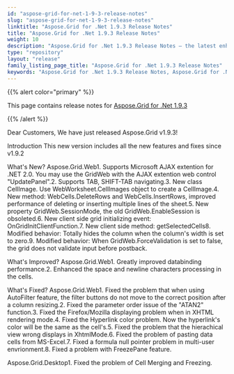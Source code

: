 ```yaml
---
id: "aspose-grid-for-net-1-9-3-release-notes"
slug: "aspose-grid-for-net-1-9-3-release-notes"
linktitle: "Aspose.Grid for .Net 1.9.3 Release Notes"
title: "Aspose.Grid for .Net 1.9.3 Release Notes"
weight: 10
description: "Aspose.Grid for .Net 1.9.3 Release Notes – the latest enhancements, new features, and fixes."
type: "repository"
layout: "release"
family_listing_page_title: "Aspose.Grid for .Net 1.9.3 Release Notes"
keywords: "Aspose.Grid for .Net 1.9.3 Release Notes, Aspose.Grid for .Net 1.9.3 updates and fixes"
---
```


{{% alert color="primary" %}} 

This page contains release notes for [Aspose.Grid for .Net 1.9.3](https://releases.aspose.com/cells/net/new-releases/aspose.grid-for-.net-1.9.3/)

{{% /alert %}} 

Dear Customers, We have just released Aspose.Grid v1.9.3! 

Introduction 
This new version includes all the new features and fixes since v1.9.2 

What's New? 
Aspose.Grid.Web1. Supports Microsoft AJAX extention for .NET 2.0. You may use the GridWeb with the AJAX extention web control "UpdatePanel".2. Supports TAB, SHIFT-TAB navigating.3. New class CellImage. Use WebWorksheet.CellImages object to create a CellImage.4. New method: WebCells.DeleteRows and WebCells.InsertRows, improved performance of deleting or inserting multiple lines of the sheet.5. New property GridWeb.SessionMode, the old GridWeb.EnableSession is obsoleted.6. New client side grid initializing event: OnGridInitClientFunction.7. New client side method: getSelectedCells8. Modified behavior: Totally hides the column when the column's width is set to zero.9. Modified behavior: When GridWeb.ForceValidation is set to false, the grid does not validate input before postback. 

What's Improved? 
Aspose.Grid.Web1. Greatly improved databinding performance.2. Enhanced the space and newline characters processing in the cells. 

What's Fixed? 
Aspose.Grid.Web1. Fixed the problem that when using AutoFilter feature, the filter buttons do not move to the correct position after a column resizing.2. Fixed the parameter order issue of the "ATAN2" function.3. Fixed the Firefox/Mozilla displaying problem when in XHTML rendering mode.4. Fixed the Hyperlink color problem. Now the hyperlink's color will be the same as the cell's.5. Fixed the problem that the hierachical view wrong displays in XhtmlMode.6. Fixed the problem of pasting data cells from MS-Excel.7. Fixed a formula null pointer problem in multi-user envrionment.8. Fixed a problem with FreezePane feature. 

Aspose.Grid.Desktop1. Fixed the problem of Cell Merging and Freezing.
